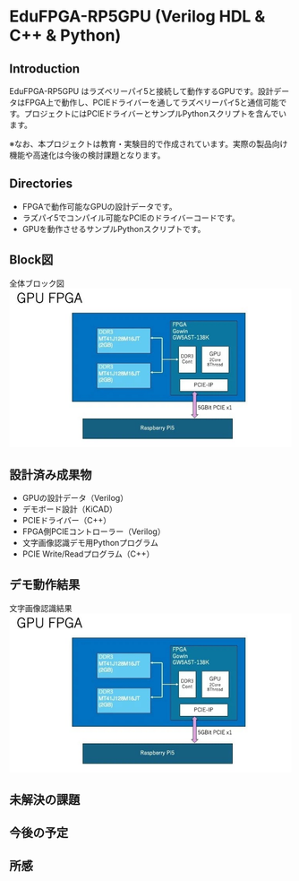 # EduFPGA-RP5GPU (Verilog HDL & C++ & Python)

## Introduction

EduFPGA-RP5GPU はラズベリーパイ5と接続して動作するGPUです。設計データはFPGA上で動作し、PCIEドライバーを通してラズベリーパイ5と通信可能です。プロジェクトにはPCIEドライバーとサンプルPythonスクリプトを含んでいます。

※なお、本プロジェクトは教育・実験目的で作成されています。実際の製品向け機能や高速化は今後の検討課題となります。

## Directories
- FPGAで動作可能なGPUの設計データです。
- ラズパイ5でコンパイル可能なPCIEのドライバーコードです。
- GPUを動作させるサンプルPythonスクリプトです。

## Block図
全体ブロック図 <br>
![サンプル画像](https://github.com/rmbmp717/EduFPGA-RP5GPU/blob/main/image/eduFPGA_GPU.jpg?raw=true)

## 設計済み成果物
- GPUの設計データ（Verilog）
- デモボード設計（KiCAD）
- PCIEドライバー（C++）
- FPGA側PCIEコントローラー（Verilog）
- 文字画像認識デモ用Pythonプログラム
- PCIE Write/Readプログラム（C++）

## デモ動作結果
文字画像認識結果 <br>
![サンプル画像](https://github.com/rmbmp717/EduFPGA-RP5GPU/blob/main/image/GPU_demo.jpg?raw=true)

## 未解決の課題

## 今後の予定

## 所感
